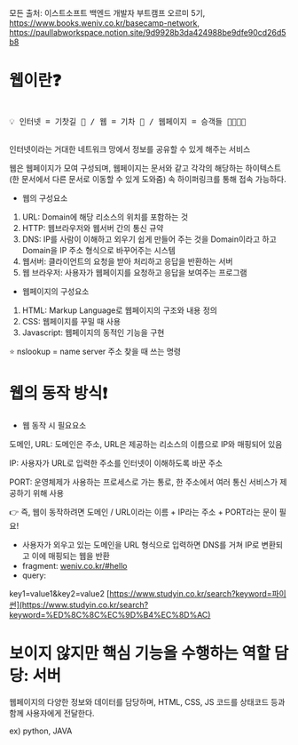 모든 출처: 이스트소프트 백엔드 개발자 부트캠프 오르미 5기,  
https://www.books.weniv.co.kr/basecamp-network, 
https://paullabworkspace.notion.site/9d9928b3da424988be9dfe90cd26d5b8

# 웹이란❓

<pre>
<aside>
💡 인터넷 = 기찻길 🚉 / 웹 = 기차 🚄 / 웹페이지 = 승객들 👨‍👩‍👧‍👦

</aside></pre>

인터넷이라는 거대한 네트워크 망에서 정보를 공유할 수 있게 해주는 서비스

웹은 웹페이지가 모여 구성되며, 웹페이지는 문서와 같고 각각의 해당하는 하이텍스트(한 문서에서 다른 문서로 이동할 수 있게 도와줌) 속 하이퍼링크를 통해 접속 가능하다.

- 웹의 구성요소
1. URL: Domain에 해당 리소스의 위치를 포함하는 것
2. HTTP: 웹브라우저와 웹서버 간의 통신 규약
3. DNS: IP를 사람이 이해하고 외우기 쉽게 만들어 주는 것을 Domain이라고 하고 Domain을  IP 주소 형식으로 바꾸어주는 시스템
4. 웹서버: 클라이언트의 요청을 받아 처리하고 응답을 반환하는 서버
5. 웹 브라우저: 사용자가 웹페이지를 요청하고 응답을 보여주는 프로그램

- 웹페이지의 구성요소
1. HTML: Markup Language로 웹페이지의 구조와 내용 정의
2. CSS: 웹페이지를 꾸밀 때 사용
3. Javascript: 웹페이지의 동적인 기능을 구현

⭐ nslookup = name server 주소 찾을 때 쓰는 명령

# 웹의 동작 방식❗

- 웹 동작 시 필요요소

도메인, URL: 도메인은 주소, URL은 제공하는 리소스의 이름으로 IP와 매핑되어 있음

IP: 사용자가 URL로 입력한 주소를 인터넷이 이해하도록 바꾼 주소

PORT:  운영체제가 사용하는 프로세스로 가는 통로, 한 주소에서 여러 통신 서비스가 제공하기 위해 사용

👉 즉, 웹이 동작하려면 도메인 / URL이라는 이름 + IP라는 주소 + PORT라는 문이 필요!

- 사용자가 외우고 있는 도메인을  URL 형식으로 입력하면 DNS를 거쳐 IP로 변환되고 이에 매핑되는 웹을 반환
- fragment: [weniv.co.kr/#hello](http://weniv.co.kr/#hello)
- query:

key1=value1&key2=value2
[https://www.studyin.co.kr/search?keyword=파이썬](https://www.studyin.co.kr/search?keyword=%ED%8C%8C%EC%9D%B4%EC%8D%AC)

# 보이지 않지만 **핵심 기능**을 수행하는 역할 담당: 서버

웹페이지의 다양한 정보와 데이터를 담당하며, HTML, CSS, JS 코드를 상태코드 등과 함께 사용자에게 전달한다.

ex) python, JAVA